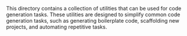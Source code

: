 This directory contains a collection of utilities that can be used for code generation tasks. These utilities are designed to simplify common code generation tasks, such as generating boilerplate code, scaffolding new projects, and automating repetitive tasks.